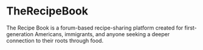 # TheRecipeBook
The Recipe Book is a forum-based recipe-sharing platform created for first-generation Americans, immigrants, and anyone seeking a deeper connection to their roots through food.

